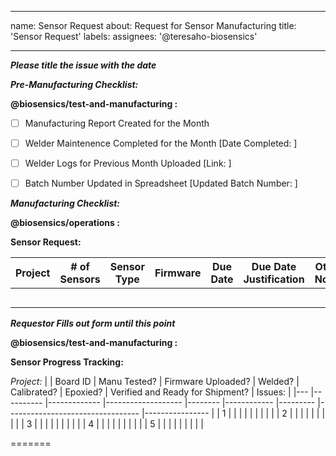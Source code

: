 
---
name: Sensor Request
about: Request for Sensor Manufacturing
title: 'Sensor Request'
labels: 
assignees: '@teresaho-biosensics'

---
***Please title the issue with the date***

***Pre-Manufacturing Checklist:***

**@biosensics/test-and-manufacturing :**
- [ ] Manufacturing Report Created for the Month
- [ ] Welder Maintenence Completed for the Month [Date Completed: ]
- [ ] Welder Logs for Previous Month Uploaded [Link: ]
- [ ] Batch Number Updated in Spreadsheet [Updated Batch Number: ]


***Manufacturing Checklist:***

**@biosensics/operations :**

**Sensor Request:**

| Project  	| # of Sensors 	| Sensor Type 	| Firmware 	| Due Date	| Due Date Justification 	| Other Notes                     	|
|------     |----------	    |-------------	|---------	|--------	  |---------------------	  |---------------------------------	|
|          	|             	|             	|          	|        	  |            		          |                                 	|
| 	        |             	|             	|         	|        	  |            	          	|                                 	|
| 	        |             	|             	|          	|        	  |            	          	|                                 	|
| 	        |             	|             	|         	|        	  |            	          	|                                 	|
| 	        |             	|             	|         	|        	  |            	          	|                                 	|


***Requestor Fills out form until this point***


**@biosensics/test-and-manufacturing :**

**Sensor Progress Tracking:**

*Project:*
|   	| Board ID 	| Manu Tested? 	| Firmware Uploaded? 	| Welded? 	| Calibrated? 	| Epoxied? 	| Verified and Ready for Shipment?	| Issues:          |
|---	|----------	|-------------	|-------------------	|--------	  |------------	  |---------	|---------------------------------	|----------------  |
| 1 	|          	|             	|                   	|        	  |               |         	|                                 	|                  |
| 2 	|          	|             	|                   	|        	  |            	  |         	|                                 	|                  |
| 3 	|          	|             	|                   	|        	  |              	|         	|                                 	|                  |
| 4 	|          	|             	|                   	|        	  |              	|         	|                                 	|                  |
| 5 	|          	|             	|                   	|        	  |               |         	|                                 	|                  |


=======
